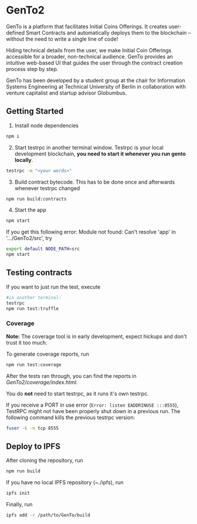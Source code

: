 # GenTo2

GenTo is a platform that facilitates Initial Coins Offerings. It creates user-defined Smart Contracts and automatically deploys them to the blockchain – without the need to write a single line of code!

Hiding technical details from the user, we make Initial Coin Offerings accessible for a broader, non-technical audience. GenTo provides an intuitive web-based UI that guides the user through the contract creation process step by step.

GenTo has been developed by a student group at the chair for Information Systems Engineering at Technical University of Berlin in collaboration with venture capitalist and startup advisor Globumbus.

## Getting Started

1. Install node dependencies
```bash
npm i
```
2. Start testrpc in another terminal window. Testrpc is your local development blockchain, **you need to start it whenever you run gento locally**.
```bash
testrpc -m "<your words>"
```
3. Build contract bytecode. This has to be done once and afterwards whenever testrpc changed
```bash
npm run build:contracts
```
4. Start the app
```bash
npm start
```
If you get this following error: Module not found: Can't resolve 'app' in '.../GenTo2/src', try
```bash
export default NODE_PATH=src
npm start
```

## Testing contracts
If you want to just run the test, execute
```bash
#in another terminal:
testrpc
npm run test:truffle
```
### Coverage
**Note:** The coverage tool is in early development, expect hickups and don't trust it too much.

To generate coverage reports, run
```bash
npm run test:coverage
```
After the tests ran through, you can find the reports in *GenTo2/coverage/index.html*.

You do **not** need to start testrpc, as it runs it's own testrpc.

If you receive a PORT in use error (`Error: listen EADDRINUSE :::8555`), TestRPC might not have been properly shut down in a previous run. The following command kills the previous testrpc version:
```bash
fuser -k -n tcp 8555
```

## Deploy to IPFS
After cloning the repository, run
```bash
npm run build
```

If you have no local IPFS repository (~./ipfs), run
```bash
ipfs init
```

Finally, run
```bash
ipfs add -r /path/to/GenTo/build
```
